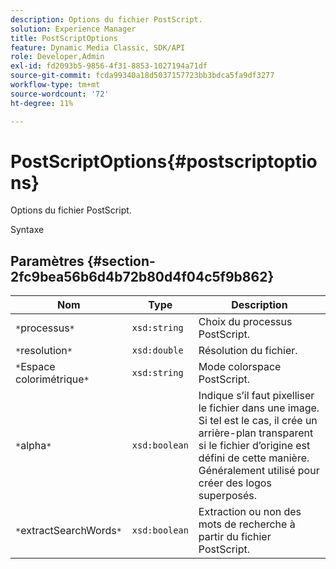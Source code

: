 ```yaml
---
description: Options du fichier PostScript.
solution: Experience Manager
title: PostScriptOptions
feature: Dynamic Media Classic, SDK/API
role: Developer,Admin
exl-id: fd2093b5-9856-4f31-8853-1027194a71df
source-git-commit: fcda99340a18d5037157723bb3bdca5fa9df3277
workflow-type: tm+mt
source-wordcount: '72'
ht-degree: 11%

---
```


# PostScriptOptions{#postscriptoptions}

Options du fichier PostScript.

Syntaxe

## Paramètres {#section-2fc9bea56b6d4b72b80d4f04c5f9b862}

| Nom | Type | Description |
|---|---|---|
| `*`processus`*` | `xsd:string` | Choix du processus PostScript. |
| `*`resolution`*` | `xsd:double` | Résolution du fichier. |
| `*`Espace colorimétrique`*` | `xsd:string` | Mode colorspace PostScript. |
| `*`alpha`*` | `xsd:boolean` | Indique s’il faut pixelliser le fichier dans une image. Si tel est le cas, il crée un arrière-plan transparent si le fichier d’origine est défini de cette manière. Généralement utilisé pour créer des logos superposés. |
| `*`extractSearchWords`*` | `xsd:boolean` | Extraction ou non des mots de recherche à partir du fichier PostScript. |
